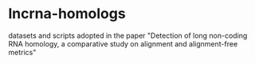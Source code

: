 # lncrna-homologs
datasets and scripts adopted in the paper "Detection of long non-coding RNA homology, a comparative study on alignment and alignment-free metrics"
